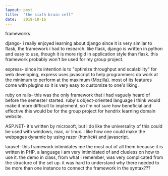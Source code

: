 ```yaml
---
layout: post
title:  "the sixth brain cell"
date:   2019-10-16
---
```


frameworks


django- i really enjoyed learning about django since it is very similar to flask, the framework i had to research. like flask, django is written in python and easy to use, though it is more rigid in application style than flask. this framework probably won't be used for my group project.

express- since its intention is to "optimize throughput and scalability" for web developing, express uses javascript to help programmers do work at the minimum to perform at the maximum (Mozilla). most of its features come with plugins so it is very easy to customize to one's liking.

ruby on rails- this was the only framework that i had vaguely heard of before the semester started. ruby's object-oriented language i think would make it more difficult to implement, so i'm not sure how beneficial and effective this would be for the group project for hendrix learning domain website.

ASP.NET- it's written by microsoft, but i do like the universality of this could be used with windows, mac, or linux. i like how one could make the webpages dynamic by using razor (html/c#) and javascript.

laravel- this framework intimidates me the most out of all them because it is written in PHP, a language i am very intimidated of and clueless on how to use it. the demo in class, from what i remember, was very complicated from the structure of the set up. it was hard to understand why there needed to be more than one instance to connect the framework in the syntax???
